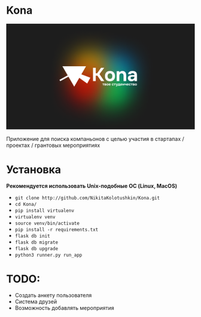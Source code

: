 # Kona

![Основной постер](/app/static/img/kona_poster_1.png)

Приложение для поиска компаньонов с целью участия в стартапах / проектах / грантовых мероприятиях

# Установка

**Рекомендуется использовать Unix-подобные ОС (Linux, MacOS)**

+ ``` git clone http://github.com/NikitaKolotushkin/Kona.git ```
+ ``` cd Kona/ ```
+ ``` pip install virtualenv ```
+ ``` virtualenv venv ```
+ ``` source venv/bin/activate ```
+ ``` pip install -r requirements.txt ```
+ ``` flask db init ```
+ ``` flask db migrate ```
+ ``` flask db upgrade ```
+ ``` python3 runner.py run_app ```

# TODO:

+ Создать анкету пользователя 
+ Система друзей
+ Возможность добавлять мероприятия